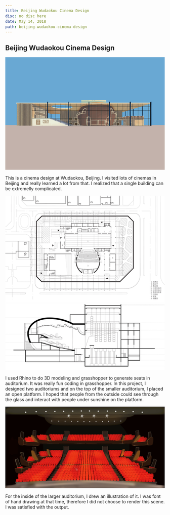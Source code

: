 ```yaml
---
title: Beijing Wudaokou Cinema Design
disc: no disc here
date: May 14, 2018
path: beijing-wudaokou-cinema-design
---
```

<special>
</special>

## Beijing Wudaokou Cinema Design

![Facade](../images/articles/design_02/Facade.jpg)

This is a cinema design at Wudaokou, Beijing. I visited lots of cinemas in Beijing and really learned a lot from that. I realized that a single building can be extremelly complicated.

![Plan](../images/articles/design_02/Plan.jpg)
![Section](../images/articles/design_02/Section.jpg)

I used Rhino to do 3D modeling and grasshopper to generate seats in auditorium. It was really fun coding in grasshopper. In this project, I designed two auditoriums and on the top of the smaller auditorium, I placed an open platform. I hoped that people from the outside could see through the glass and interact with people under sunshine on the platform.

![Inner Perspective](../images/articles/design_02/Inner_Perspective.jpg)

For the inside of the larger auditorium, I drew an illustration of it. I was font of hand drawing at that time, therefore I did not choose to render this scene. I was satisfied with the output.